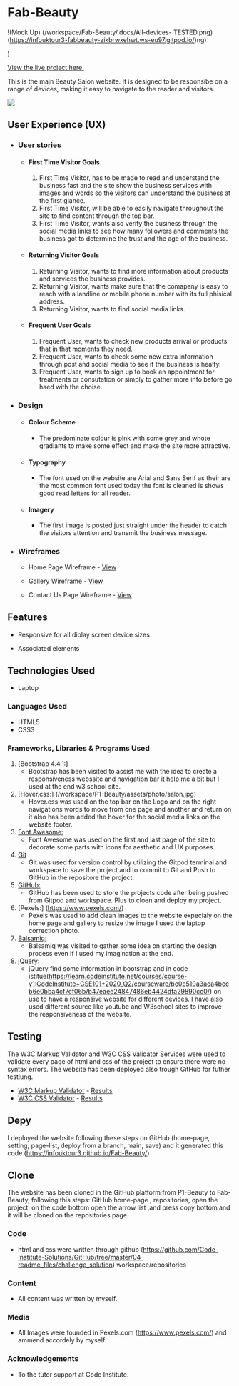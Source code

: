 # Fab-Beauty
!(Mock Up) (/workspace/Fab-Beauty/.docs/All-devices- TESTED.png) (https://infouktour3-fabbeauty-zikbrwxehwt.ws-eu97.gitpod.io/)ng)

)

[View the live project here.](https://infouktour3.github.io/Fab-Beauty/)

This is the main Beauty Salon website. It is designed to be responsibe on a range of devices, making it easy to navigate to the reader and visitors.

<div id="beauty-image"><img src="/workspace/Fab-Beauty/assets/photo/salon.jpg"></h2>

## User Experience (UX)

-   ### User stories

    -   #### First Time Visitor Goals

        1. First Time Visitor, has to be made to read and understand the business fast and the site show the business services with images and words so the visitors can understand the business at the first glance.
        2. First Time Visitor, will be able to easily navigate throughout the site to find content through the top bar.
        3. First Time Visitor, wants also verify the business through the social media links to see how many followers and comments the business got to determine the trust and the age of the business.

    -   #### Returning Visitor Goals

        1. Returning Visitor, wants to find more information about products and services the business provides.
        2. Returning Visitor, wants make sure that the comapany is easy to reach with a landline or mobile phone number with its full phisical address.
        3. Returning Visitor, wants to find social media links.

    -   #### Frequent User Goals
        1. Frequent User, wants to check new products arrival or products that in that moments they need.
        2. Frequent User, wants to check some new extra information through post and social media to see if the business is healfy.
        3. Frequent User, wants to sign up to book an appointment for treatments or consutation or simply to gather more info before go haed with the choise.

-   ### Design
    -   #### Colour Scheme
        -   The predominate colour is pink with some grey and whote gradiants to make some effect and make the site more attractive.
    -   #### Typography
        -   The font used on the  website are Arial and Sans Serif as their are the most common font used today the font is cleaned is shows good read letters for all reader. 
    -   #### Imagery
        -   The first image is posted just straight under the header to catch the visitors attention and transmit the business message.

*   ### Wireframes

    -   Home Page Wireframe - [View](https://github.com/)

    -   Gallery Wireframe - [View](https://github.com/)

    -   Contact Us Page Wireframe - [View](https://github.com/)

## Features

-   Responsive for all diplay screen device sizes

-   Associated elements

## Technologies Used
-  Laptop

### Languages Used

-   HTML5
-   CSS3

### Frameworks, Libraries & Programs Used

1. [Bootstrap 4.4.1:]
    - Bootstrap has been visited to assist me with the idea to create a responsiveness webssite and navigation bar it help me a bit but I used at the end w3 school site.
1. [Hover.css:] (/workspace/P1-Beauty/assets/photo/salon.jpg)
    - Hover.css was used on the top bar on the Logo and on the right navigations words to move from one page and another and return on it also has been added the hover for the social media links on the website footer.
1. [Font Awesome:](https://fontawesome.com/)
    - Font Awesome was used on the first and last page of the site to decorate some parts with icons for aesthetic and UX purposes.
1. [Git](https://git-scm.com/)
    - Git was used for version control by utilizing the Gitpod terminal and workspace to save the project and to commit to Git and Push to GitHub in the repositore the project.
1. [GitHub:](https://github.com/)
    - GitHub has been used to store the projects code after being pushed from Gitpod and workspace. Plus to cloen and deploy my project.
1. [Pexels:] (https://www.pexels.com/)
    - Pexels was used to add clean images to the website expecialy on the home page and gallery to resize the image I used the laptop correction photo.
1. [Balsamiq:](https://balsamiq.com/)
    - Balsamiq was visited to gather some idea on starting the design process even if I used my imagination at the end.
1.  [jQuery:](https://getbootstrap.com/docs/4.5/getting-started/introduction/)
    - jQuery find some information in bootstrap and in code istitue(https://learn.codeinstitute.net/courses/course-v1:CodeInstitute+CSE101+2020_Q2/courseware/be0e510a3aca4bccb6e0bba4cf7cf06b/b47eaee24847486eb4424dfa29890cc0/)  on use to have a responsive website for different devices. I have also used different source like youtube and W3school sites to improve the responsiveness of the website.

## Testing

The W3C Markup Validator and W3C CSS Validator Services were used to validate every page of html and css of the project to ensure there were no syntax errors. The website has been deployed also trough GitHub for futher testiung.

-   [W3C Markup Validator](https://validator.w3.org/) - [Results](https://github.com/)
-   [W3C CSS Validator](https://validator.w3.org/) - [Results](https://github.com/)

## Depy
I deployed the website following these steps on GitHub (home-page, setting, page-list, deploy from a branch, main, save) and it generated this code (https://infouktour3.github.io/Fab-Beauty/)

## Clone
The website has been cloned in the GitHub platform from P1-Beauty to Fab-Beauty, following this steps:
GitHub home-page , repositories, open the project, on the code bottom open the arrow list ,and press copy bottom and it will be cloned on the repositories page.

### Code

- html and css were written through github (https://github.com/Code-Institute-Solutions/GitHub/tree/master/04-readme_files/challenge_solution) workspace/repositories

### Content

-   All content was written by myself.

### Media

-   All Images were founded in Pexels.com (https://www.pexels.com/) and ammend accordely by myself.

### Acknowledgements

-   To the tutor support at Code Institute.


